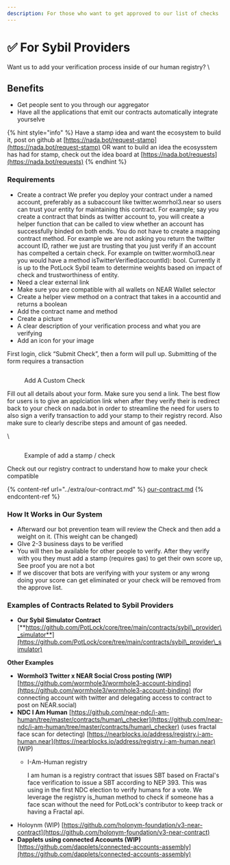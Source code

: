 ```yaml
---
description: For those who want to get approved to our list of checks
---
```


# ✅ For Sybil Providers

Want us to add your verification process inside of our human registry? \


## Benefits

* Get people sent to you through our aggregator
* Have all the applications that emit our contracts automatically integrate yourselve

{% hint style="info" %}
Have a stamp idea and want the ecosystem to build it, post on github at [https://nada.bot/request-stamp](https://nada.bot/request-stamp) OR want to build an idea the ecosysstem has had for stamp, check out the idea board at [https://nada.bot/requests](https://nada.bot/requests)
{% endhint %}

### Requirements

* Create a contract We prefer you deploy your contract under a named account, preferably as a subaccount like twitter.womrhol3.near so users can trust your entity for maintaining this contract. For example; say you create a contract that binds as twitter account to, you will create a helper function that can be called to view whether an account has successfully binded on both ends. You do not have to create a mapping contract method. For example we are not asking you return the twitter account ID, rather we just are trusting that you just verify if an account has compelted a certain check. For example on twitter.wormhol3.near you would have a method isTwitterVerified(accountId): bool. Currently it is up to the PotLock Sybil team to determine weights based on impact of check and trustworthiness of entity.
* Need a clear external link
* Make sure you are compatible with all wallets on NEAR Wallet selector&#x20;
* Create a helper view method on a contract that takes in a accountid and returns a boolean
* Add the contract name and method&#x20;
* Create a picture
* A clear description of your verification process and what you are verifying
* Add an icon for your image

First login,  click “Submit Check”, then a form will pull up. Submitting of the form requires a transaction

<figure><img src="../.gitbook/assets/Screenshot 2024-01-05 at 3.01.08 PM.png" alt=""><figcaption><p>Add A Custom Check</p></figcaption></figure>

Fill out all details about your form. Make sure you send a link. The best flow for users is to give an applciation link when after they verify their is redirect back to your check on nada.bot in order to streamline the need for users to also sign a verify transaction to add your stamp to their registry record. Also make sure to clearly describe steps and amount of gas needed.

\


<figure><img src="../.gitbook/assets/Submit Stamp for gitbook.png" alt=""><figcaption><p>Example of add a stamp / check</p></figcaption></figure>

Check out our registry contract to understand how to make your check compatible

{% content-ref url="../extra/our-contract.md" %}
[our-contract.md](../extra/our-contract.md)
{% endcontent-ref %}

### How It Works in Our System

* Afterward our bot prevention team will review the Check and then add a weight on it. (This weight can be changed)
* GIve 2-3 business days to be verified
* You will then be available for other people to verify. After they verify with you they must add a stamp (requires gas) to get their own score up, See proof you are not a bot&#x20;
* If we discover that bots are verifying with your system or any wrong doing your score can get eliminated or your check will be removed from the approve list.



### Examples of Contracts Related to Sybil Providers

* **Our Sybil Simulator Contract** [**https://github.com/PotLock/core/tree/main/contracts/sybil\_provider\_simulator**](https://github.com/PotLock/core/tree/main/contracts/sybil\_provider\_simulator)

**Other Examples**

* **Wormhol3 Twitter x NEAR Social Cross posting (WIP)** [https://github.com/wormhole3/wormhole3-account-binding](https://github.com/wormhole3/wormhole3-account-binding) (for connecting account with twitter and delegating access to contract to post on NEAR.social)
* **NDC I Am Human** [https://github.com/near-ndc/i-am-human/tree/master/contracts/human\_checker](https://github.com/near-ndc/i-am-human/tree/master/contracts/human\_checker) (uses fractal face scan for detecting)  [https://nearblocks.io/address/registry.i-am-human.near](https://nearblocks.io/address/registry.i-am-human.near) (WIP)
  *   I-Am-Human registry

      I am human is a registry contract that issues SBT based on Fractal's face verification to issue a SBT according to NEP 393. This was using in the first NDC election to verify humans for a vote. We leverage the registry is\_human method to check if someone has a face scan without the need for PotLock's contributor to keep track or having a Fractal api. &#x20;
* Holoynm (WIP) [https://github.com/holonym-foundation/v3-near-contract](https://github.com/holonym-foundation/v3-near-contract)
* **Dapplets using connected Accounts (WIP)** [https://github.com/dapplets/connected-accounts-assembly](https://github.com/dapplets/connected-accounts-assembly)
